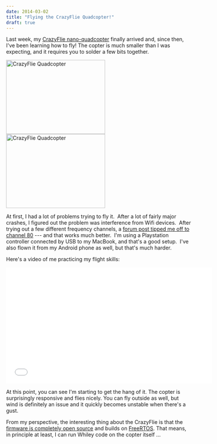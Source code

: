 ```yaml
---
date: 2014-03-02
title: "Flying the CrazyFlie Quadcopter!"
draft: true
---
```


Last week, my <a href="http://www.bitcraze.se/crazyflie/">CrazyFlie nano-quadcopter</a> finally arrived and, since then, I've been learning how to fly! The copter is much smaller than I was expecting, and it requires you to solder a few bits together.

<a href="http://whiley.org/wp-content/uploads/2014/03/IMG_2402.jpg"><img style="border: 0px none;" alt="CrazyFlie Quadcopter" src="http://whiley.org/wp-content/uploads/2014/03/IMG_2402_small.jpg" width="269" height="201" /></a><a href="http://whiley.org/wp-content/uploads/2014/03/IMG_2398.jpg"><img style="border: 0px none;" alt="CrazyFlie Quadcopter" src="http://whiley.org/wp-content/uploads/2014/03/IMG_2398_small.jpg" width="269" height="201" /></a>

At first, I had a lot of problems trying to fly it.  After a lot of fairly major crashes, I figured out the problem was interference from Wifi devices.  After trying out a few different frequency channels, a <a href="http://forum.bitcraze.se/viewtopic.php?f=5&amp;t=661">forum post tipped me off to channel 80</a> --- and that works much better.  I'm using a Playstation controller connected by USB to my MacBook, and that's a good setup.  I've also flown it from my Android phone as well, but that's much harder.

Here's a video of me practicing my flight skills:

<iframe width="560" height="315" src="//www.youtube.com/embed/lVehvLJZumE" frameborder="0" allowfullscreen></iframe>

At this point, you can see I'm starting to get the hang of it.  The copter is surprisingly responsive and flies nicely.  You can fly outside as well, but wind is definitely an issue and it quickly becomes unstable when there's a gust.  

From my perspective, the interesting thing about the CrazyFlie is that the <a href="https://github.com/bitcraze/crazyflie-firmware">firmware is completely open source</a> and builds on <a href="http://www.freertos.org/">FreeRTOS</a>.  That means, in principle at least, I can run Whiley code on the copter itself ...